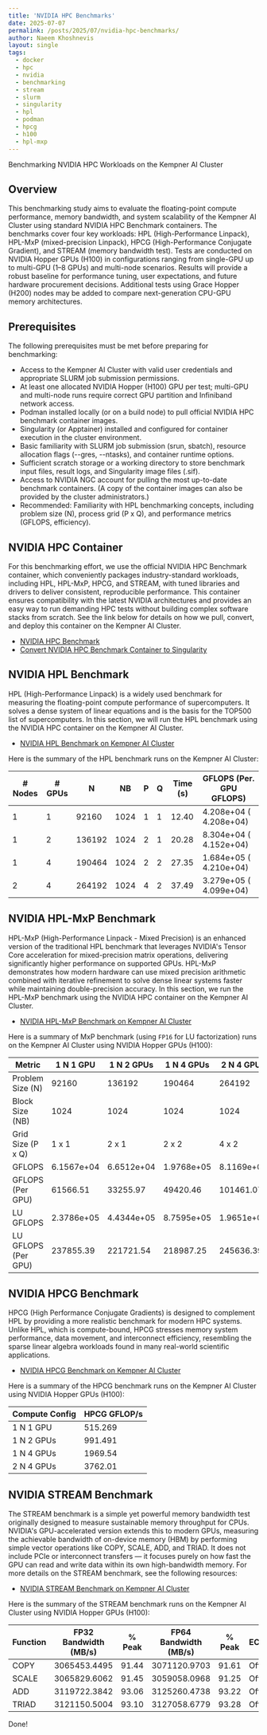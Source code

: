 ```yaml
---
title: 'NVIDIA HPC Benchmarks'
date: 2025-07-07
permalink: /posts/2025/07/nvidia-hpc-benchmarks/
author: Naeem Khoshnevis
layout: single
tags: 
  - docker
  - hpc
  - nvidia
  - benchmarking
  - stream
  - slurm
  - singularity
  - hpl
  - podman
  - hpcg
  - h100
  - hpl-mxp
---
```


Benchmarking NVIDIA HPC Workloads on the Kempner AI Cluster

## Overview 

This benchmarking study aims to evaluate the floating-point compute performance, memory bandwidth, and system scalability of the Kempner AI Cluster using standard NVIDIA HPC Benchmark containers. The benchmarks cover four key workloads: HPL (High-Performance Linpack), HPL-MxP (mixed-precision Linpack), HPCG (High-Performance Conjugate Gradient), and STREAM (memory bandwidth test). Tests are conducted on NVIDIA Hopper GPUs (H100) in configurations ranging from single-GPU up to multi-GPU (1–8 GPUs) and multi-node scenarios. Results will provide a robust baseline for performance tuning, user expectations, and future hardware procurement decisions. Additional tests using Grace Hopper (H200) nodes may be added to compare next-generation CPU-GPU memory architectures.

## Prerequisites

The following prerequisites must be met before preparing for benchmarking:

- Access to the Kempner AI Cluster with valid user credentials and appropriate SLURM job submission permissions.
- At least one allocated NVIDIA Hopper (H100) GPU per test; multi-GPU and multi-node runs require correct GPU partition and Infiniband network access.
- Podman installed locally (or on a build node) to pull official NVIDIA HPC benchmark container images.
- Singularity (or Apptainer) installed and configured for container execution in the cluster environment.
- Basic familiarity with SLURM job submission (srun, sbatch), resource allocation flags (--gres, --ntasks), and container runtime options.
- Sufficient scratch storage or a working directory to store benchmark input files, result logs, and Singularity image files (.sif).
- Access to NVIDIA NGC account for pulling the most up-to-date benchmark containers. (A copy of the container images can also be provided by the cluster administrators.)
- Recommended: Familiarity with HPL benchmarking concepts, including problem size (N), process grid (P x Q), and performance metrics (GFLOPS, efficiency).

## NVIDIA HPC Container

For this benchmarking effort, we use the official NVIDIA HPC Benchmark container, which conveniently packages industry-standard workloads, including HPL, HPL-MxP, HPCG, and STREAM, with tuned libraries and drivers to deliver consistent, reproducible performance. This container ensures compatibility with the latest NVIDIA architectures and provides an easy way to run demanding HPC tests without building complex software stacks from scratch. See the link below for details on how we pull, convert, and deploy this container on the Kempner AI Cluster.

- [NVIDIA HPC Benchmark](https://docs.nvidia.com/nvidia-hpc-benchmarks/overview.html)
- [Convert NVIDIA HPC Benchmark Container to Singularity](p0_ngc_to_singularity/README.md)

## NVIDIA HPL Benchmark

HPL (High-Performance Linpack) is a widely used benchmark for measuring the floating-point compute performance of supercomputers. It solves a dense system of linear equations and is the basis for the TOP500 list of supercomputers. In this section, we will run the HPL benchmark using the NVIDIA HPC container on the Kempner AI Cluster.

- [NVIDIA HPL Benchmark on Kempner AI Cluster](p1_nvidia_hpl/README.md)

Here is the summary of the HPL benchmark runs on the Kempner AI Cluster:

| # Nodes | # GPUs | N      | NB   | P | Q | Time (s) | GFLOPS (Per. GPU GFLOPS) |
|---------|--------|--------|------|---|---|----------|--------------------------|
| 1       | 1      | 92160  | 1024 | 1 | 1 | 12.40    | 4.208e+04 ( 4.208e+04)   |
| 1       | 2      | 136192 | 1024 | 2 | 1 | 20.28    | 8.304e+04 ( 4.152e+04)   |
| 1       | 4      | 190464 | 1024 | 2 | 2 | 27.35    | 1.684e+05 ( 4.210e+04)   |
| 2       | 4      | 264192 | 1024 | 4 | 2 | 37.49    | 3.279e+05 ( 4.099e+04)   |

## NVIDIA HPL-MxP Benchmark

HPL-MxP (High-Performance Linpack - Mixed Precision) is an enhanced version of the traditional HPL benchmark that leverages NVIDIA's Tensor Core acceleration for mixed-precision matrix operations, delivering significantly higher performance on supported GPUs. HPL-MxP demonstrates how modern hardware can use mixed precision arithmetic combined with iterative refinement to solve dense linear systems faster while maintaining double-precision accuracy. In this section, we run the HPL-MxP benchmark using the NVIDIA HPC container on the Kempner AI Cluster.

- [NVIDIA HPL-MxP Benchmark on Kempner AI Cluster](p2_nvidia_hpl_mxp/README.md)

Here is a summary of MxP benchmark (using `FP16` for LU factorization) runs on the Kempner AI Cluster using NVIDIA Hopper GPUs (H100):

| Metric               | 1 N 1 GPU  | 1 N 2 GPUs | 1 N 4 GPUs | 2 N 4 GPUs |
|----------------------|------------|------------|------------|------------|
| Problem Size (N)     | 92160      | 136192     | 190464     | 264192     |
| Block Size (NB)      | 1024       | 1024       | 1024       | 1024       |
| Grid Size (P x Q)    | 1 x 1      | 2 x 1      | 2 x 2      | 4 x 2      |
| GFLOPS               | 6.1567e+04 | 6.6512e+04 | 1.9768e+05 | 8.1169e+05 |
| GFLOPS (Per GPU)     | 61566.51   | 33255.97   | 49420.46   | 101461.07  |
| LU GFLOPS            | 2.3786e+05 | 4.4344e+05 | 8.7595e+05 | 1.9651e+06 |
| LU GFLOPS (Per GPU)  | 237855.39  | 221721.54  | 218987.25  | 245636.39  |

## NVIDIA HPCG Benchmark

HPCG (High Performance Conjugate Gradients) is designed to complement HPL by providing a more realistic benchmark for modern HPC systems. Unlike HPL, which is compute-bound, HPCG stresses memory system performance, data movement, and interconnect efficiency, resembling the sparse linear algebra workloads found in many real-world scientific applications.

- [NVIDIA HPCG Benchmark on Kempner AI Cluster](p3_nvidia_hpcg/README.md)

Here is a summary of the HPCG benchmark runs on the Kempner AI Cluster using NVIDIA Hopper GPUs (H100):

| Compute Config | HPCG GFLOP/s  |
|----------------|---------------|
| 1 N 1 GPU      | 515.269       |
| 1 N 2 GPUs     | 991.491       |
| 1 N 4 GPUs     | 1969.54       |
| 2 N 4 GPUs     | 3762.01       |

## NVIDIA STREAM Benchmark

The STREAM benchmark is a simple yet powerful memory bandwidth test originally designed to measure sustainable memory throughput for CPUs. NVIDIA's GPU-accelerated version extends this to modern GPUs, measuring the achievable bandwidth of on-device memory (HBM) by performing simple vector operations like COPY, SCALE, ADD, and TRIAD. It does not include PCIe or interconnect transfers — it focuses purely on how fast the GPU can read and write data within its own high-bandwidth memory. For more details on the STREAM benchmark, see the following resources:

- [NVIDIA STREAM Benchmark on Kempner AI Cluster](p4_nvidia_stream/README.md)

Here is the summary of the STREAM benchmark runs on the Kempner AI Cluster using NVIDIA Hopper GPUs (H100):

| Function    | FP32 Bandwidth (MB/s)  | % Peak |   FP64 Bandwidth (MB/s)  | % Peak | ECC  |
|-------------|------------------------|--------|--------------------------|--------|------|
| COPY        | 3065453.4495           |  91.44 |  3071120.9703            | 91.61  | Off  |
| SCALE       | 3065829.6062           |  91.45 |  3059058.0968            | 91.25  | Off  |
| ADD         | 3119722.3842           |  93.06 |  3125260.4738            | 93.22  | Off  |
| TRIAD       | 3121150.5004           |  93.10 |  3127058.6779            | 93.28  | Off  |

Done!
